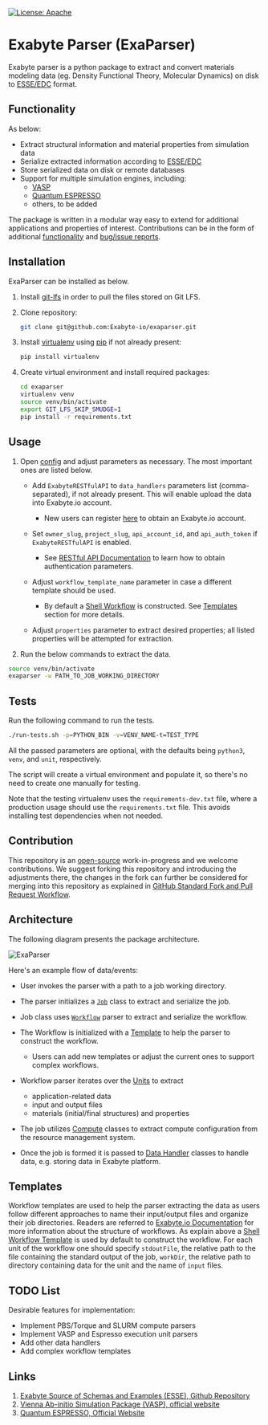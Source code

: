 [![License: Apache](https://img.shields.io/badge/License-Apache-blue.svg)](https://www.apache.org/licenses/LICENSE-2.0)

# Exabyte Parser (ExaParser)

Exabyte parser is a python package to extract and convert materials modeling data (eg. Density Functional Theory, Molecular Dynamics) on disk to [ESSE/EDC](https://github.com/Exabyte-io/exabyte-esse) format.

## Functionality

As below:

- Extract structural information and material properties from simulation data
- Serialize extracted information according to [ESSE/EDC](https://github.com/Exabyte-io/exabyte-esse)
- Store serialized data on disk or remote databases
- Support for multiple simulation engines, including:
  - [VASP](#links)
  - [Quantum ESPRESSO](#links)
  - others, to be added

The package is written in a modular way easy to extend for additional applications and properties of interest. Contributions can be in the form of additional [functionality](#todo-list) and [bug/issue reports](https://help.github.com/articles/creating-an-issue/).

## Installation

ExaParser can be installed as below.

1. Install [git-lfs](https://help.github.com/articles/installing-git-large-file-storage/) in order to pull the files stored on Git LFS.

1. Clone repository:
    
    ```bash
    git clone git@github.com:Exabyte-io/exaparser.git
    ```

1. Install [virtualenv](https://virtualenv.pypa.io/en/stable/) using [pip](https://pip.pypa.io/en/stable/) if not already present:

    ```bash
    pip install virtualenv
    ```

1. Create virtual environment and install required packages:

    ```bash
    cd exaparser
    virtualenv venv
    source venv/bin/activate
    export GIT_LFS_SKIP_SMUDGE=1
    pip install -r requirements.txt
    ```

## Usage

1. Open [config](config) and adjust parameters as necessary. The most important ones are listed below.

    - Add `ExabyteRESTfulAPI` to `data_handlers` parameters list (comma-separated), if not already present. This will enable upload the data into Exabyte.io account.
    
        - New users can register [here](https://platform.exabyte.io/register) to obtain an Exabyte.io account.
    
    - Set `owner_slug`, `project_slug`, `api_account_id`, and `api_auth_token` if `ExabyteRESTfulAPI` is enabled.
    
        - See [RESTful API Documentation](https://docs.exabyte.io/rest-api/overview/) to learn how to obtain authentication parameters.
    
    - Adjust `workflow_template_name` parameter in case a different template should be used.
    
        - By default a [Shell Workflow](src/templates/shell.json) is constructed. See [Templates](#templates) section for more details.
    
    - Adjust `properties` parameter to extract desired properties; all listed properties will be attempted for extraction.

1. Run the below commands to extract the data.

```bash
source venv/bin/activate
exaparser -w PATH_TO_JOB_WORKING_DIRECTORY
```

## Tests

Run the following command to run the tests.

```bash
./run-tests.sh -p=PYTHON_BIN -v=VENV_NAME-t=TEST_TYPE
```
All the passed parameters are optional, with the defaults being `python3`, `venv`, and `unit`, respectively.

The script will create a virtual environment and populate it, so there's no need to create one manually for testing.

Note that the testing virtualenv uses the `requirements-dev.txt` file, where a production usage should use the `requirements.txt` file.  This avoids installing test dependencies when not needed.

## Contribution

This repository is an [open-source](LICENSE.md) work-in-progress and we welcome contributions. We suggest forking this repository and introducing the adjustments there, the changes in the fork can further be considered for merging into this repository as explained in [GitHub Standard Fork and Pull Request Workflow](https://gist.github.com/Chaser324/ce0505fbed06b947d962).

## Architecture

The following diagram presents the package architecture.

![ExaParser](https://user-images.githubusercontent.com/10528238/53663156-dd876e00-3c19-11e9-868f-41946199eca4.png)

Here's an example flow of data/events:

- User invokes the parser with a path to a job working directory.

- The parser initializes a [`Job`](src/job/__init__.py) class to extract and serialize the job.
 
- Job class uses [`Workflow`](src/workflow/workflow.py) parser to extract and serialize the workflow.

- The Workflow is initialized with a [Template](#templates) to help the parser to construct the workflow.

    - Users can add new templates or adjust the current ones to support complex workflows.

- Workflow parser iterates over the [Units](src/workflow/units) to extract 

    - application-related data
    - input and output files
    - materials (initial/final structures) and properties

- The job utilizes [Compute](src/job/compute) classes to extract compute configuration from the resource management system.

- Once the job is formed it is passed to [Data Handler](src/data/handlers) classes to handle data, e.g. storing data in Exabyte platform.

## Templates

Workflow templates are used to help the parser extracting the data as users follow different approaches to name their input/output files and organize their job directories. Readers are referred to [Exabyte.io Documentation](https://docs.exabyte.io/workflows/overview/) for more information about the structure of workflows. As explain above a [Shell Workflow Template](src/templates/shell.json) is used by default to construct the workflow. For each unit of the workflow one should specify `stdoutFile`, the relative path to the file containing the standard output of the job, `workDir`, the relative path to directory containing data for the unit and the name of `input` files.

## TODO List

Desirable features for implementation:

- Implement PBS/Torque and SLURM compute parsers
- Implement VASP and Espresso execution unit parsers
- Add other data handlers
- Add complex workflow templates

## Links

1. [Exabyte Source of Schemas and Examples (ESSE), Github Repository](https://github.com/exabyte-io/exabyte-esse)
1. [Vienna Ab-initio Simulation Package (VASP), official website](https://cms.mpi.univie.ac.at/vasp/)
1. [Quantum ESPRESSO, Official Website](https://www.quantum-espresso.org/)
